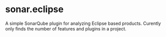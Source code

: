 sonar.eclipse
=============

A simple SonarQube plugin for analyzing Eclipse based products. Curently only finds the number of features and plugins in a project.
